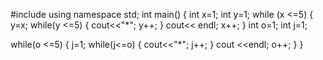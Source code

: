 #include <iostream>
using namespace std;
int main()
{
    int x=1;
    int y=1;
    while (x <=5) 
    {
        y=x;
        while(y <=5)
        {
            cout<<"*";
            y++;
        }
    cout<< endl;
    x++;
    }
int o=1;
int j=1;

while(o <=5)
{
    j=1;
    while(j<=o) {
        cout<<"*";
        j++;
    }
    cout <<endl;
    o++;
}
}
